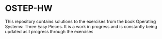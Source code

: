 # OSTEP-HW
This repository contains solutions to the exercises from the book Operating Systems: Three Easy Pieces. It is a work in progress and is constantly being updated as I progress through the exercises
